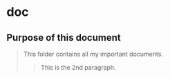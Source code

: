 # doc
## Purpose of this document ##
> This folder contains all my important documents.
>> This is the 2nd paragraph.
